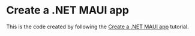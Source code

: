 # Create a .NET MAUI app

This is the code created by following the [Create a .NET MAUI app](https://learn.microsoft.com/en-us/dotnet/maui/tutorials/notes-app/) tutorial.
